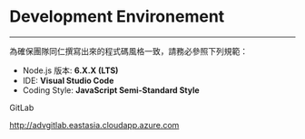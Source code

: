 # Development Environement

---

為確保團隊同仁撰寫出來的程式碼風格一致，請務必參照下列規範：

* Node.js 版本: **6.X.X \(LTS\)**
* IDE: **Visual Studio Code**
* Coding Style: **JavaScript Semi-Standard Style**



GitLab

http://advgitlab.eastasia.cloudapp.azure.com



